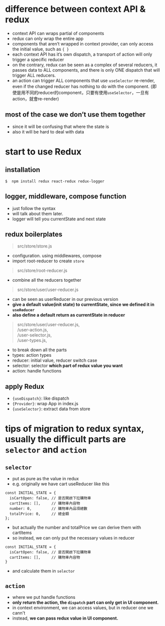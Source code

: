 # difference between context API & redux

- context API can wraps partial of components
- redux can only wrap the entire app
- components that aren’t wrapped in context provider, can only access the initial value, such as `{ }`
- each context API has it’s own dispatch, a transport of action will only trigger a specific reducer
- on the contrary, redux can be seen as a complex of several reducers, it passes data to ALL components, and there is only ONE dispatch that will trigger ALL reducers.
- an action can trigger ALL components that use `useSelector` re-render, even if the changed reducer has nothing to do with the component. (即使是用不同的reducer的component，只要有使用`useSelector`，一旦有action，就會re-render) 

## most of the case we don’t use them together

- since it will be confusing that where the state is
- also it will be hard to deal with data

# start to use Redux

## installation
`$  npm install redux react-redux redux-logger`

## logger, middleware, compose function
- just follow the syntax
- will talk about them later.
- logger will tell you currentState and next state

## redux boilerplates

> src/store/store.js

- configuration. using middlewares, compose
- import root-reducer to create `store`

> src/store/root-reducer.js

- combine all the reducers together

> src/store/user/user-reducer.js
- can be seen as userReducer in our previous version
- **give a default value(init state) to currentState, since we defined it in `useReducer`**
- **also define a default return as currentState in reducer**


> src/store/user/user-reducer.js, <br/>
>               /user-action.js, <br/>
>               /user-selector.js, <br/>
>               /user-types.js, <br/>
- to break down all the parts
- types: action types
- reducer: initial value, reducer switch case
- selector: selector **which part of redux value you want**
- action: handle functions


## apply Redux
- `{useDispatch}`: like dispatch
- `{Provider}`: wrap App in index.js
- `{useSelector}`: extract data from store


# tips of migration to redux syntax, usually the difficult parts are `selector` and `action`
## `selector`
- put as pure as the value in redux
- e.g. originally we have cart useReducer like this
```
const INITIAL_STATE = {
  isCartOpen: false, // 是否開啟下拉購物車
  cartItems: [],     // 購物車內容物
  number: 0,         // 購物車內品項總數
  totalPrice: 0,     // 總金額
};
```
- but actually the number and totalPrice we can derive them with cartItems
- so instead, we can only put the necessary values in reducer
```
const INITIAL_STATE = {
  isCartOpen: false, // 是否開啟下拉購物車
  cartItems: [],     // 購物車內容物
}
```
- and calculate them in `selector`

## `action`
- where we put handle functions
- **only return the action, the `dispatch` part can only get in UI component.**
- in context environment, we can access values, but in reducer one we cann't
- instead, **we can pass redux value in UI component.**



